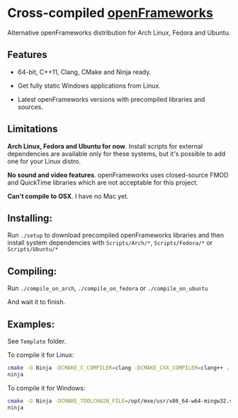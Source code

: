 Cross-compiled [openFrameworks][1]
==================================

Alternative openFrameworks distribution for Arch Linux, Fedora and Ubuntu.

Features
--------

 - 64-bit, C++11, Clang, CMake and Ninja ready.

 - Get fully static Windows applications from Linux.

 - Latest openFrameworks versions with precompiled libraries and sources.

Limitations
-----------

<b>Arch Linux, Fedora and Ubuntu for now</b>. Install scripts for external dependencies are available only for these systems, but it's possible to add one for your Linux distro.

<b>No sound and video features</b>. openFrameworks uses closed-source FMOD and QuickTime libraries which are not acceptable for this project.

<b>Can't compile to OSX</b>. I have no Mac yet.

Installing:
----------
Run ```./setup``` to download precompiled openFrameworks libraries and then install system dependencies with ```Scripts/Arch/*```, ```Scripts/Fedora/*``` or ```Scripts/Ubuntu/*```

Compiling:
---------
Run ```./compile_on_arch```, ```./compile_on_fedora``` or ```./compile_on_ubuntu```

And wait it to finish.

Examples:
--------
See ```Template``` folder.

To compile it for Linux:
```bash
cmake -G Ninja -DCMAKE_C_COMPILER=clang -DCMAKE_CXX_COMPILER=clang++ .
ninja
```

To compile it for Windows:
```bash
cmake -G Ninja -DCMAKE_TOOLCHAIN_FILE=/opt/mxe/usr/x86_64-w64-mingw32.static/share/cmake/mxe-conf.cmake .
ninja
```


  [1]: https://github.com/openframeworks/openFrameworks

